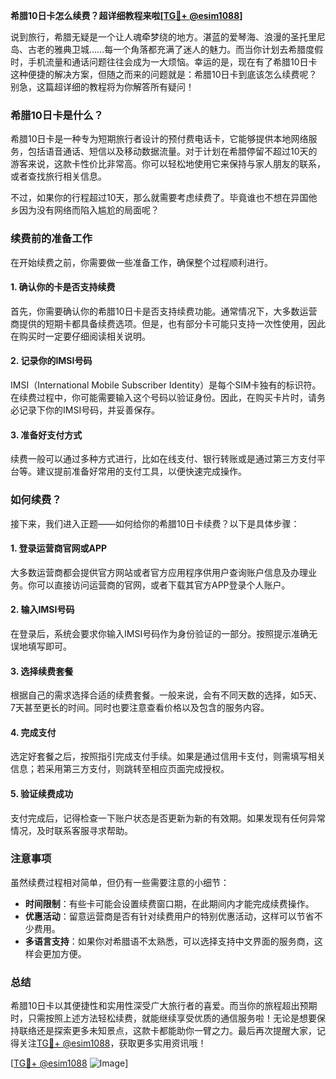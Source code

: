 **希腊10日卡怎么续费？超详细教程来啦[[TG💪+ @esim1088](https://t.me/s/esim1088)]**

说到旅行，希腊无疑是一个让人魂牵梦绕的地方。湛蓝的爱琴海、浪漫的圣托里尼岛、古老的雅典卫城……每一个角落都充满了迷人的魅力。而当你计划去希腊度假时，手机流量和通话问题往往会成为一大烦恼。幸运的是，现在有了希腊10日卡这种便捷的解决方案，但随之而来的问题就是：希腊10日卡到底该怎么续费呢？别急，这篇超详细的教程将为你解答所有疑问！

### 希腊10日卡是什么？

希腊10日卡是一种专为短期旅行者设计的预付费电话卡，它能够提供本地网络服务，包括语音通话、短信以及移动数据流量。对于计划在希腊停留不超过10天的游客来说，这款卡性价比非常高。你可以轻松地使用它来保持与家人朋友的联系，或者查找旅行相关信息。

不过，如果你的行程超过10天，那么就需要考虑续费了。毕竟谁也不想在异国他乡因为没有网络而陷入尴尬的局面呢？

### 续费前的准备工作

在开始续费之前，你需要做一些准备工作，确保整个过程顺利进行。

#### 1. 确认你的卡是否支持续费

首先，你需要确认你的希腊10日卡是否支持续费功能。通常情况下，大多数运营商提供的短期卡都具备续费选项。但是，也有部分卡可能只支持一次性使用，因此在购买时一定要仔细阅读相关说明。

#### 2. 记录你的IMSI号码

IMSI（International Mobile Subscriber Identity）是每个SIM卡独有的标识符。在续费过程中，你可能需要输入这个号码以验证身份。因此，在购买卡片时，请务必记录下你的IMSI号码，并妥善保存。

#### 3. 准备好支付方式

续费一般可以通过多种方式进行，比如在线支付、银行转账或是通过第三方支付平台等。建议提前准备好常用的支付工具，以便快速完成操作。

### 如何续费？

接下来，我们进入正题——如何给你的希腊10日卡续费？以下是具体步骤：

#### 1. 登录运营商官网或APP

大多数运营商都会提供官方网站或者官方应用程序供用户查询账户信息及办理业务。你可以直接访问运营商的官网，或者下载其官方APP登录个人账户。

#### 2. 输入IMSI号码

在登录后，系统会要求你输入IMSI号码作为身份验证的一部分。按照提示准确无误地填写即可。

#### 3. 选择续费套餐

根据自己的需求选择合适的续费套餐。一般来说，会有不同天数的选择，如5天、7天甚至更长的时间。同时也要注意查看价格以及包含的服务内容。

#### 4. 完成支付

选定好套餐之后，按照指引完成支付手续。如果是通过信用卡支付，则需填写相关信息；若采用第三方支付，则跳转至相应页面完成授权。

#### 5. 验证续费成功

支付完成后，记得检查一下账户状态是否更新为新的有效期。如果发现有任何异常情况，及时联系客服寻求帮助。

### 注意事项

虽然续费过程相对简单，但仍有一些需要注意的小细节：

- **时间限制**：有些卡可能会设置续费窗口期，在此期间内才能完成续费操作。
- **优惠活动**：留意运营商是否有针对续费用户的特别优惠活动，这样可以节省不少费用。
- **多语言支持**：如果你对希腊语不太熟悉，可以选择支持中文界面的服务商，这样会更加方便。

### 总结

希腊10日卡以其便捷性和实用性深受广大旅行者的喜爱。而当你的旅程超出预期时，只需按照上述方法轻松续费，就能继续享受优质的通信服务啦！无论是想要保持联络还是探索更多未知景点，这款卡都能助你一臂之力。最后再次提醒大家，记得关注[TG💪+ @esim1088](https://t.me/s/esim1088)，获取更多实用资讯哦！

[[TG💪+ @esim1088](https://t.me/s/esim1088) ![Image](https://i.postimg.cc/4NQfJmqS/Snipaste-2025-05-13-00-14-12.png)]